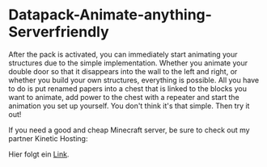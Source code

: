 # Datapack-Animate-anything-Serverfriendly
After the pack is activated, you can immediately start animating your structures due to the simple implementation.
Whether you animate your double door so that it disappears into the wall to the left and right, or whether you build your own structures, everything is possible.
All you have to do is put renamed papers into a chest that is linked to the blocks you want to animate, add power to the chest with a repeater and start the animation you set up yourself.
You don't think it's that simple.
Then try it out!

 

If you need a good and cheap Minecraft server, be sure to check out my partner Kinetic Hosting:
  
  
  Hier folgt ein [Link]([https://example.com/](https://billing.kinetichosting.net/index.php?rp=/store/budget) "Link").
